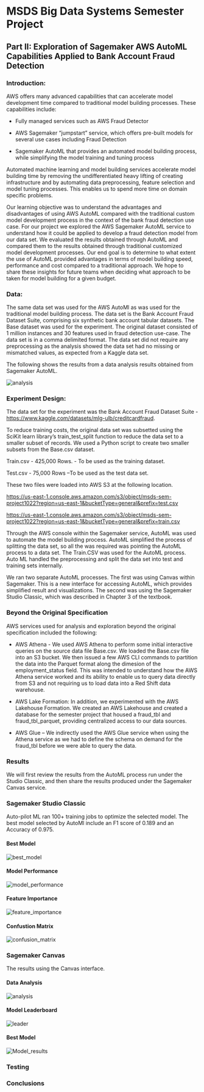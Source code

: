 # MSDS Big Data Systems Semester Project 

## Part II: Exploration of Sagemaker AWS AutoML Capabilities Applied to Bank Account Fraud Detection  

### Introduction: 

AWS offers many advanced capabilities that can accelerate model development time compared to traditional model building processes. These capabilities include: 

- Fully managed services such as AWS Fraud Detector  

- AWS Sagemaker “jumpstart” service, which offers pre-built models for several use cases including Fraud Detection 

- Sagemaker AutoML that provides an automated model building process, while simplifying the model training and tuning process 

Automated machine learning and model building services accelerate model building time by removing the undifferentiated heavy lifting of creating infrastructure and by automating data preprocessing, feature selection and model tuning processes. This enables us to spend more time on domain specific problems. 

Our learning objective was to understand the advantages and disadvantages of using AWS AutoML compared with the traditional custom model development process in the context of the bank fraud detection use case. 
For our project we explored the AWS Sagemaker AutoML service to understand how it could be applied to develop a fraud detection model from our data set. We evaluated the results obtained through AutoML and compared them to the results obtained through traditional customized model development processes. Our end goal is to determine to what extent the use of  AutoML provided advantages in terms of model building speed, performance  and cost compared to a traditional approach. We hope to share these insights for future teams when deciding what approach to be taken for model building for a given budget. 

### Data: 

The same data set was used for the AWS AutoMl as was used for the traditional model building process. The data set is the Bank Account Fraud Dataset Suite, comprising six synthetic bank account tabular datasets. The Base dataset was used for the experiment. The original dataset consisted of 1 million instances and 30 features used in fraud detection use-case.  The data set is in a comma delimited format. The data set did not require any preprocessing as the analysis showed the data set had no missing or mismatched values, as expected from a Kaggle data set.

The following shows the results from a data analysis results obtained from Sagemaker AutoML.

![analysis](Images/Analysis.png)


### Experiment Design: 

The data set for the experiment was the Bank Account Fraud Dataset Suite - https://www.kaggle.com/datasets/mlg-ulb/creditcardfraud. 

To reduce training costs, the original data set was subsetted using the SciKit learn library’s train_test_split function to reduce the data set to a smaller subset of records. We used a Python script to create two smaller subsets from the Base.csv dataset. 

Train.csv - 425,000 Rows. - To be used as the training dataset. 

Test.csv - 75,000 Rows –To be used as the test data set. 

These two files were loaded into AWS S3 at the following location. 

https://us-east-1.console.aws.amazon.com/s3/object/msds-sem-project1022?region=us-east-1&bucketType=general&prefix=test.csv 

https://us-east-1.console.aws.amazon.com/s3/object/msds-sem-project1022?region=us-east-1&bucketType=general&prefix=train.csv 



Through the AWS console within the Sagemaker service, AutoML was used to automate the model building process.  AutoML simplified the process of splitting the data set, so all the was required was pointing the AutoML process to a data set.  The Train.CSV was used for the AutoML process.  Auto ML handled the preprocessing and split the data set into test and training sets internally.   

We ran two separate AutoML processes. The first was using Canvas within Sagemaker. This is a new interface for accessing AutoML, which provides simplified result and visualizations.  The second was using the Sagemaker Studio Classic, which was described in Chapter 3 of the textbook.  

### Beyond the Original Specification 

AWS services used for analysis and exploration beyond the original specification included the following: 

- AWS Athena - We used AWS Athena to perform some initial interactive queries on the source data file Base.csv.  We loaded the Base.csv file into an S3 bucket.  We then issued a few AWS CLI commands to partition the data into the Parquet format along the dimesion of the employment_status field.  This was intended to understand how the AWS Athena service worked and its ability to enable us to query data directly from S3 and not requiring us to load data into a Red Shift data warehouse. 

- AWS Lake Formation: In addition, we experimented with the AWS Lakehouse Formation.  We created an AWS Lakehouse and created a database for the semester project that housed a fraud_tbl and fraud_tbl_parquet, providing centralized access to our data sources. 

- AWS Glue – We indirectly used the AWS Glue service when using the Athena service as we had to define the schema on demand for the fraud_tbl  before we were able to query the data. 

### Results 

We will first review the results from the AutoML process run under the Studio Classic, and then share the results produced under the Sagemaker Canvas service. 

### Sagemaker Studio Classic 

Auto-pilot ML ran 100+ training jobs to optimize the selected model. The best model selected by AutoMl include an F1 score of 0.189 and an Accuracy of 0.975.

#### Best Model

![best_model](Images/bestmodel.png)

#### Model Performance

![model_performance](Images/model_performance.png)

#### Feature Importance

![feature_importance](Images/feature_importance.png)

#### Confustion Matrix

![confusion_matrix](Images/confusion_matrix.png)

### Sagemaker Canvas

The results using the Canvas interface.

#### Data Analysis

![analysis](Images/analysis.png)


#### Model Leaderboard

![leader](Images/leaderboard.png)


#### Best Model

![Model_results](Images/model_results.png)

### Testing



### Conclusions